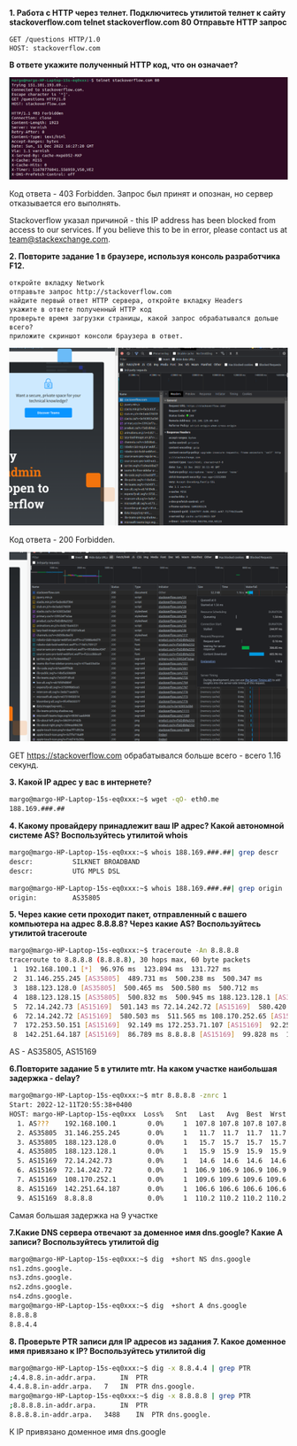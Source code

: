 **1. Работа c HTTP через телнет.
Подключитесь утилитой телнет к сайту stackoverflow.com telnet stackoverflow.com 80
Отправьте HTTP запрос**

```
GET /questions HTTP/1.0
HOST: stackoverflow.com
```

**В ответе укажите полученный HTTP код, что он означает?** 

![img.png](files/img_35.png)

Код ответа - 403 Forbidden. Запрос был принят и опознан, но сервер отказывается его выполнять. 

Stackoverflow указал причиной - this IP address has been blocked from access to our services. If you believe this to be in error, 
please contact us at team@stackexchange.com.

**2. Повторите задание 1 в браузере, используя консоль разработчика F12.**

```
откройте вкладку Network
отправьте запрос http://stackoverflow.com
найдите первый ответ HTTP сервера, откройте вкладку Headers
укажите в ответе полученный HTTP код
проверьте время загрузки страницы, какой запрос обрабатывался дольше всего?
приложите скриншот консоли браузера в ответ.
```

![img.png](files/img_36.png)


Код ответа - 200 Forbidden. 

![img.png](files/img_37.png)

GET https://stackoverflow.com обрабатывался больше всего - всего 1.16 секунд.  

**3. Какой IP адрес у вас в интернете?**

```bash
margo@margo-HP-Laptop-15s-eq0xxx:~$ wget -qO- eth0.me
188.169.###.##
```

**4. Какому провайдеру принадлежит ваш IP адрес? Какой автономной системе AS? Воспользуйтесь утилитой whois**

```bash
margo@margo-HP-Laptop-15s-eq0xxx:~$ whois 188.169.###.##| grep descr
descr:          SILKNET BROADBAND
descr:          UTG MPLS DSL
```

```bash
margo@margo-HP-Laptop-15s-eq0xxx:~$ whois 188.169.###.##| grep origin
origin:         AS35805
```

**5. Через какие сети проходит пакет, отправленный с вашего компьютера на адрес 8.8.8.8? Через какие AS? Воспользуйтесь утилитой traceroute**

```bash
margo@margo-HP-Laptop-15s-eq0xxx:~$ traceroute -An 8.8.8.8
traceroute to 8.8.8.8 (8.8.8.8), 30 hops max, 60 byte packets
 1  192.168.100.1 [*]  96.976 ms  123.894 ms  131.727 ms
 2  31.146.255.245 [AS35805]  489.731 ms  500.238 ms  500.347 ms
 3  188.123.128.0 [AS35805]  500.465 ms  500.580 ms  500.712 ms
 4  188.123.128.15 [AS35805]  500.832 ms  500.945 ms 188.123.128.1 [AS35805]  501.062 ms
 5  72.14.242.73 [AS15169]  501.143 ms 72.14.242.72 [AS15169]  580.420 ms 72.14.242.73 [AS15169]  520.565 ms
 6  72.14.242.72 [AS15169]  580.503 ms  511.565 ms 108.170.252.65 [AS15169]  90.931 ms
 7  172.253.50.151 [AS15169]  92.149 ms 172.253.71.107 [AS15169]  92.256 ms 108.170.251.129 [AS15169]  96.036 ms
 8  142.251.64.187 [AS15169]  86.789 ms 8.8.8.8 [AS15169]  99.828 ms  102.607 ms

```

AS - AS35805, AS15169

**6.Повторите задание 5 в утилите mtr. На каком участке наибольшая задержка - delay?**

```bash
margo@margo-HP-Laptop-15s-eq0xxx:~$ mtr 8.8.8.8 -znrc 1
Start: 2022-12-11T20:55:38+0400
HOST: margo-HP-Laptop-15s-eq0xxx  Loss%   Snt   Last   Avg  Best  Wrst StDev
  1. AS???    192.168.100.1        0.0%     1  107.8 107.8 107.8 107.8   0.0
  2. AS35805  31.146.255.245       0.0%     1   11.7  11.7  11.7  11.7   0.0
  3. AS35805  188.123.128.0        0.0%     1   15.7  15.7  15.7  15.7   0.0
  4. AS35805  188.123.128.1        0.0%     1   15.9  15.9  15.9  15.9   0.0
  5. AS15169  72.14.242.73         0.0%     1   14.6  14.6  14.6  14.6   0.0
  6. AS15169  72.14.242.72         0.0%     1  106.9 106.9 106.9 106.9   0.0
  7. AS15169  108.170.252.1        0.0%     1  109.6 109.6 109.6 109.6   0.0
  8. AS15169  142.251.64.187       0.0%     1  106.6 106.6 106.6 106.6   0.0
  9. AS15169  8.8.8.8              0.0%     1  110.2 110.2 110.2 110.2   0.0
```

Самая большая задержка на 9 участке

**7.Какие DNS сервера отвечают за доменное имя dns.google? Какие A записи? Воспользуйтесь утилитой dig**

```bash
margo@margo-HP-Laptop-15s-eq0xxx:~$ dig  +short NS dns.google
ns1.zdns.google.
ns3.zdns.google.
ns2.zdns.google.
ns4.zdns.google.
margo@margo-HP-Laptop-15s-eq0xxx:~$ dig  +short A dns.google
8.8.8.8
8.8.4.4
```

**8. Проверьте PTR записи для IP адресов из задания 7. Какое доменное имя привязано к IP? Воспользуйтесь утилитой dig**

```bash
margo@margo-HP-Laptop-15s-eq0xxx:~$ dig -x 8.8.4.4 | grep PTR
;4.4.8.8.in-addr.arpa.		IN	PTR
4.4.8.8.in-addr.arpa.	7	IN	PTR	dns.google.
margo@margo-HP-Laptop-15s-eq0xxx:~$ dig -x 8.8.8.8 | grep PTR
;8.8.8.8.in-addr.arpa.		IN	PTR
8.8.8.8.in-addr.arpa.	3488	IN	PTR	dns.google.
```

К IP привязано доменное имя dns.google
